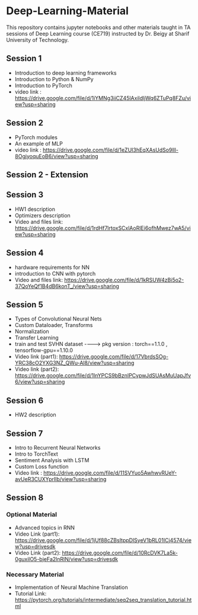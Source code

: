 # Deep-Learning-Material
This repository contains jupyter notebooks and other materials taught in TA sessions of Deep Learning course (CE719) instructed by Dr. Beigy at Sharif University of Technology.

## Session 1

- Introduction to deep learning frameworks
- Introduction to Python & NumPy
- Introduction to PyTorch
- video link : https://drive.google.com/file/d/1iYMNg3iiCZ45lAxildljWq6ZTuPq8FZu/view?usp=sharing

## Session 2

- PyTorch modules
- An example of MLP
- video link : https://drive.google.com/file/d/1eZUI3hEqXAsUdSo9lll-8OgjyoquEoB6/view?usp=sharing

## Session 2 - Extension

## Session 3

- HW1 description
- Optimizers description
- Video and files link: https://drive.google.com/file/d/1rdHf7lrtoxSCxlAoRlEi6ofhMwez7wA5/view?usp=sharing

## Session 4
- hardware requirements for NN
- introduction to CNN with pytorch
- Video and files link: https://drive.google.com/file/d/1kRSUW4zBi5o2-37QoYeQf1B4dB6konT_/view?usp=sharing

## Session 5
- Types of Convolutional Neural Nets
- Custom Dataloader, Transforms
- Normalization
- Transfer Learning
- train and test  SVHN dataset ----> pkg version : torch==1.1.0 , tensorflow-gpu==1.10.0
- Video link (part1): https://drive.google.com/file/d/17VbrdsSOg-YRC38cO2YXG3NZ_QWu-Al8/view?usp=sharing
- Video link (part2): https://drive.google.com/file/d/1lnYPCS9bBznIPCvpwJdSUAsMuUapJfv6/view?usp=sharing

## Session 6
- HW2 description


## Session 7
- Intro to Recurrent Neural Networks
- Intro to TorchText
- Sentiment Analysis with LSTM
- Custom Loss function
- Video link : https://drive.google.com/file/d/11SVYuo5AwhwvRUeY-avUeR3CUXYprIlb/view?usp=sharing

## Session 8 
### Optional Material
- Advanced topics in RNN
- Video Link (part1): https://drive.google.com/file/d/1jUf88cZBsItppDlSyeV1bRL01ICj4574/view?usp=drivesdk
- Video Link (part2): https://drive.google.com/file/d/10RcDVK7La5k-0guxilO5-bjeFa2lnRlN/view?usp=drivesdk
### Necessary Material
- Implementation of Neural Machine Translation
- Tutorial Link: https://pytorch.org/tutorials/intermediate/seq2seq_translation_tutorial.html
